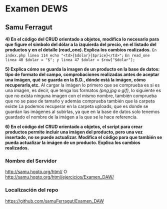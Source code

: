 # Examen DEWS

## Samu Ferragut

**4) En el código del  CRUD orientado a objetos, modifica lo necesario para que figure el símbolo del dólar a la izquierda del precio, en el listado del productos y en el detalle (read_one). Explica los cambios realizados.**
`En index.php linea 114 echo "<td>{$dolar}{$price}</td>";` `En read_one linea 40 $dolar = "$"; y linea 47 $dolar = $row["$dolar"];`

**5) Explica cómo se guarda la imagen de un producto en la base de datos: tipo de formato del campo, comprobaciones realizadas antes de aceptar una imágen, qué se guarda en la B.D., dónde  está la imágen, cómo recuperarla,etc.**
Al cargar la imágen lo primero que se comprueba es si es una imagen, es decir, que tenga los formatos *(png,jpg o gif)*, lo siguiente es que no exista ninguna imagen con el mismo nombre, también comprueba que no se pase de tamaño y además comprueba también que la carpeta existe
La podemos recuperar en la carpeta uploads, que es donde se guardan las imágenes al subirlas, ya que en la base de datos solo tenemos guardado el nombre de la imágen a la que se le hace referencia.

**6) En el código del CRUD orientado a objetos, el script para crear productos permite incluir una imágen del producto, pero una vez insertado, no se puede actualizar. Modifica el código para que también se pueda actualizar la imágen de un producto. Explica los cambios realizados.**

### Nombre del Servidor

<http://samu.hopto.org/html/>
O
<http://samu.hopto.org/html/ejercicios/Examen_DAW/>

### Localización del repo

<https://github.com/samuFerragut/Examen_DAW>
